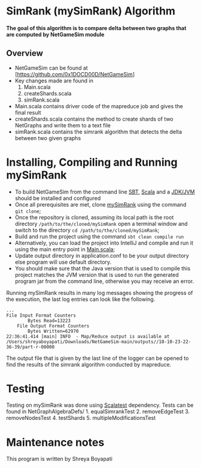 SimRank (mySimRank) Algorithm
=======================
#### The goal of this algorithm is to compare delta between two graphs that are computed by NetGameSim module

Overview
---
* NetGameSim can be found at [https://github.com/0x1DOCD00D/NetGameSim]
* Key changes made are found in
  1. Main.scala
  2. createShards.scala
  3. simRank.scala
* Main.scala contains driver code of the mapreduce job and gives the final result
* createShards.scala contains the method to create shards of two NetGraphs and write them to a text file
* simRank.scala contains the simrank algorithm that detects the delta between two given graphs


Installing, Compiling and Running mySimRank 
===
* To build NetGameSim from the command line [SBT](https://www.scala-sbt.org/release/docs/Setup.html), [Scala](https://www.scala-lang.org/download/) and a [JDK/JVM](https://docs.oracle.com/en/java/javase/) should be installed and configured
* Once all prerequisites are met, clone [mySimRank](https://github.com/Shreya-Boyapati/mySimRank) using the command ```git clone```;
* Once the repository is cloned, assuming its local path is the root directory ```/path/to/the/cloned/mySimRank``` open a terminal window and switch to the directory ```cd /path/to/the/cloned/mySimRank```;
* Build and run the project using the command ```sbt clean compile run```
* Alternatively, you can load the project into IntelliJ and compile and run it using the main entry point in [Main.scala](src/main/scala/Main.scala);
* Update output directory in application.conf to be your output directory else program will use default directory.
* You should make sure that the Java version that is used to compile this project matches the JVM version that is used to run the generated program jar from the command line, otherwise you may receive an error.

Running mySimRank results in many log messages showing the progress of the execution, the last log entries can look like the following.
```log
...
File Input Format Counters 
		Bytes Read=13223
	File Output Format Counters 
		Bytes Written=62970
22:36:41.414 [main] INFO  - Map/Reduce output is available at /Users/shreyaboyapati/Downloads/NetGameSim-main/outputs//10-10-23-22-36-39/part-r-00000

```
The output file that is given by the last line of the logger can be opened to find the results of the simrank algorithm conducted by mapreduce.


**Testing**
===
Testing on mySimRank was done using [Scalatest](https://github.com/scalatest/) dependency. Tests can be found in NetGraphAlgebraDefs/
    1. equalSimrankTest
    2. removeEdgeTest
    3. removeNodesTest
    4. testShards
    5. multipleModificationsTest


Maintenance notes
===
This program is written by Shreya Boyapati






